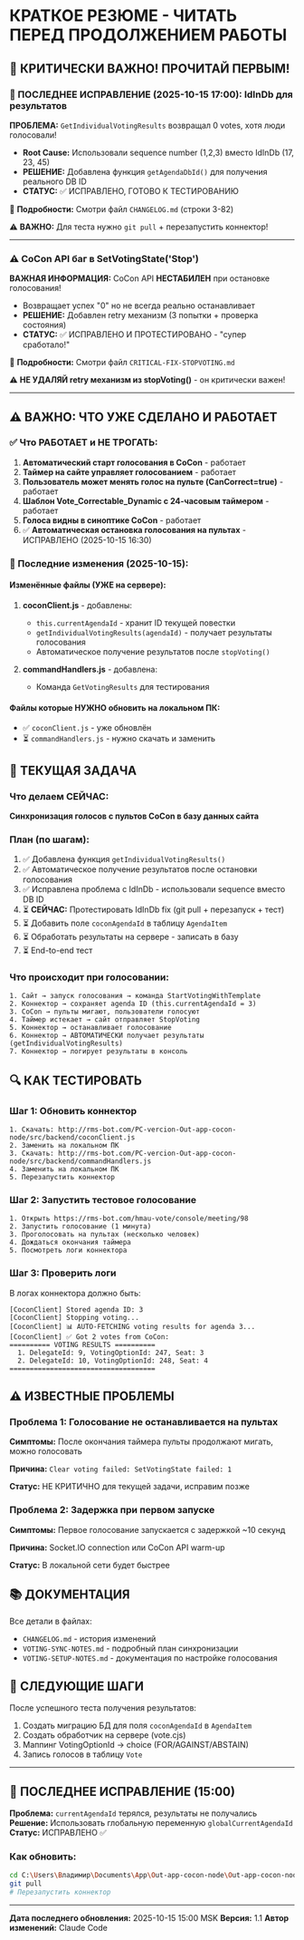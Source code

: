 # КРАТКОЕ РЕЗЮМЕ - ЧИТАТЬ ПЕРЕД ПРОДОЛЖЕНИЕМ РАБОТЫ

## 🚨 КРИТИЧЕСКИ ВАЖНО! ПРОЧИТАЙ ПЕРВЫМ!

### 🔴 ПОСЛЕДНЕЕ ИСПРАВЛЕНИЕ (2025-10-15 17:00): IdInDb для результатов

**ПРОБЛЕМА:** `GetIndividualVotingResults` возвращал 0 votes, хотя люди голосовали!
- **Root Cause:** Использовали sequence number (1,2,3) вместо IdInDb (17, 23, 45)
- **РЕШЕНИЕ:** Добавлена функция `getAgendaDbId()` для получения реального DB ID
- **СТАТУС:** ✅ ИСПРАВЛЕНО, ГОТОВО К ТЕСТИРОВАНИЮ

📄 **Подробности:** Смотри файл `CHANGELOG.md` (строки 3-82)

⚠️ **ВАЖНО:** Для теста нужно `git pull` + перезапустить коннектор!

---

### ⚠️ CoCon API баг в SetVotingState('Stop')

**ВАЖНАЯ ИНФОРМАЦИЯ:** CoCon API **НЕСТАБИЛЕН** при остановке голосования!
- Возвращает успех "0" но не всегда реально останавливает
- **РЕШЕНИЕ:** Добавлен retry механизм (3 попытки + проверка состояния)
- **СТАТУС:** ✅ ИСПРАВЛЕНО И ПРОТЕСТИРОВАНО - "супер сработало!"

📄 **Подробности:** Смотри файл `CRITICAL-FIX-STOPVOTING.md`

⚠️ **НЕ УДАЛЯЙ retry механизм из stopVoting()** - он критически важен!

---

## ⚠️ ВАЖНО: ЧТО УЖЕ СДЕЛАНО И РАБОТАЕТ

### ✅ Что РАБОТАЕТ и НЕ ТРОГАТЬ:
1. **Автоматический старт голосования в CoCon** - работает
2. **Таймер на сайте управляет голосованием** - работает
3. **Пользователь может менять голос на пульте (CanCorrect=true)** - работает
4. **Шаблон Vote_Correctable_Dynamic с 24-часовым таймером** - работает
5. **Голоса видны в синоптике CoCon** - работает
6. ✅ **Автоматическая остановка голосования на пультах** - ИСПРАВЛЕНО (2025-10-15 16:30)

### 📝 Последние изменения (2025-10-15):

#### Изменённые файлы (УЖЕ на сервере):
1. **coconClient.js** - добавлены:
   - `this.currentAgendaId` - хранит ID текущей повестки
   - `getIndividualVotingResults(agendaId)` - получает результаты голосования
   - Автоматическое получение результатов после `stopVoting()`

2. **commandHandlers.js** - добавлена:
   - Команда `GetVotingResults` для тестирования

#### Файлы которые НУЖНО обновить на локальном ПК:
- ✅ `coconClient.js` - уже обновлён
- ⏳ `commandHandlers.js` - нужно скачать и заменить

## 🎯 ТЕКУЩАЯ ЗАДАЧА

### Что делаем СЕЙЧАС:
**Синхронизация голосов с пультов CoCon в базу данных сайта**

### План (по шагам):
1. ✅ Добавлена функция `getIndividualVotingResults()`
2. ✅ Автоматическое получение результатов после остановки голосования
3. ✅ Исправлена проблема с IdInDb - использовали sequence вместо DB ID
4. ⏳ **СЕЙЧАС:** Протестировать IdInDb fix (git pull + перезапуск + тест)
5. ⏳ Добавить поле `coconAgendaId` в таблицу `AgendaItem`
6. ⏳ Обработать результаты на сервере - записать в базу
7. ⏳ End-to-end тест

### Что происходит при голосовании:
```
1. Сайт → запуск голосования → команда StartVotingWithTemplate
2. Коннектор → сохраняет agenda ID (this.currentAgendaId = 3)
3. CoCon → пульты мигают, пользователи голосуют
4. Таймер истекает → сайт отправляет StopVoting
5. Коннектор → останавливает голосование
6. Коннектор → АВТОМАТИЧЕСКИ получает результаты (getIndividualVotingResults)
7. Коннектор → логирует результаты в консоль
```

## 🔍 КАК ТЕСТИРОВАТЬ

### Шаг 1: Обновить коннектор
```
1. Скачать: http://rms-bot.com/PC-vercion-Out-app-cocon-node/src/backend/coconClient.js
2. Заменить на локальном ПК
3. Скачать: http://rms-bot.com/PC-vercion-Out-app-cocon-node/src/backend/commandHandlers.js
4. Заменить на локальном ПК
5. Перезапустить коннектор
```

### Шаг 2: Запустить тестовое голосование
```
1. Открыть https://rms-bot.com/hmau-vote/console/meeting/98
2. Запустить голосование (1 минута)
3. Проголосовать на пультах (несколько человек)
4. Дождаться окончания таймера
5. Посмотреть логи коннектора
```

### Шаг 3: Проверить логи
В логах коннектора должно быть:
```
[CoconClient] Stored agenda ID: 3
[CoconClient] Stopping voting...
[CoconClient] 📊 AUTO-FETCHING voting results for agenda 3...
[CoconClient] ✅ Got 2 votes from CoCon:
========== VOTING RESULTS ==========
  1. DelegateId: 9, VotingOptionId: 247, Seat: 3
  2. DelegateId: 10, VotingOptionId: 248, Seat: 4
====================================
```

## ⚠️ ИЗВЕСТНЫЕ ПРОБЛЕМЫ

### Проблема 1: Голосование не останавливается на пультах
**Симптомы:** После окончания таймера пульты продолжают мигать, можно голосовать

**Причина:** `Clear voting failed: SetVotingState failed: 1`

**Статус:** НЕ КРИТИЧНО для текущей задачи, исправим позже

### Проблема 2: Задержка при первом запуске
**Симптомы:** Первое голосование запускается с задержкой ~10 секунд

**Причина:** Socket.IO connection или CoCon API warm-up

**Статус:** В локальной сети будет быстрее

## 📚 ДОКУМЕНТАЦИЯ

Все детали в файлах:
- `CHANGELOG.md` - история изменений
- `VOTING-SYNC-NOTES.md` - подробный план синхронизации
- `VOTING-SETUP-NOTES.md` - документация по настройке голосования

## 🚀 СЛЕДУЮЩИЕ ШАГИ

После успешного теста получения результатов:
1. Создать миграцию БД для поля `coconAgendaId` в `AgendaItem`
2. Создать обработчик на сервере (vote.cjs)
3. Маппинг VotingOptionId → choice (FOR/AGAINST/ABSTAIN)
4. Запись голосов в таблицу `Vote`

---

## 🔧 ПОСЛЕДНЕЕ ИСПРАВЛЕНИЕ (15:00)

**Проблема:** `currentAgendaId` терялся, результаты не получались
**Решение:** Использовать глобальную переменную `globalCurrentAgendaId`
**Статус:** ИСПРАВЛЕНО ✅

### Как обновить:
```bash
cd C:\Users\Владимир\Documents\App\Out-app-cocon-node\Out-app-cocon-node
git pull
# Перезапустить коннектор
```

---

**Дата последнего обновления:** 2025-10-15 15:00 MSK
**Версия:** 1.1
**Автор изменений:** Claude Code
